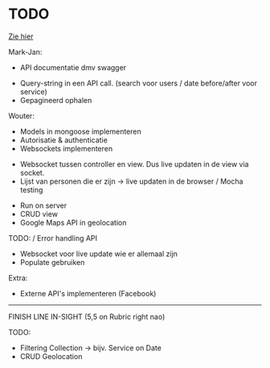 # TODO
[Zie hier](https://docs.google.com/document/d/1pwKwbjsgm8DkF1eQq1rhrt7VWJWKXyIff73L_zOhKDg/edit)


Mark-Jan:
+ API documentatie dmv swagger
- Query-string in een API call. (search voor users / date before/after voor service)
- Gepagineerd ophalen

Wouter:
+ Models in mongoose implementeren
+ Autorisatie & authenticatie
+ Websockets implementeren
 - Websocket tussen controller en view. Dus live updaten in de view via socket.
 - Lijst van personen die er zijn -> live updaten in de browser
/ Mocha testing
+ Run on server
+ CRUD view
+ Google Maps API in geolocation

TODO:
/ Error handling API
- Websocket voor live update wie er allemaal zijn
- Populate gebruiken 

Extra:
- Externe API's implementeren (Facebook)

----------------------------------------------------------
FINISH LINE IN-SIGHT (5,5 on Rubric right nao)

TODO:
- Filtering Collection -> bijv. Service on Date
- CRUD Geolocation
